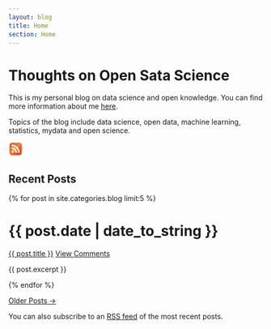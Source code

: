 ```yaml
---
layout: blog
title: Home
section: Home
---
```


Thoughts on Open Sata Science
==========================================

This is my personal blog on data science and open knowledge. You can find more information about me [here](../info).

Topics of the blog include data science, open data, machine learning, statistics, mydata and open science. 

<!--
More [information](info.html) about this blog and a complete archive of [past](past.html) posts, are available via links at the top of the page.
-->
<a href="/blog/atom.xml"><img src="/images/rss.png" alt="Atom Feed" style="height: 2em; margin-right:2.5em;" class="right"/></a>

Recent Posts
------------

{% for post in site.categories.blog limit:5 %}
<div class="section list">
  <h1>{{ post.date | date_to_string }}</h1>
  <p class="line">
  <a class="title" href="{{ post.url }}">{{ post.title }}</a>
  <a class="comments" href="{{ post.url }}#disqus_thread">View Comments</a>
  </p>
  <p class="excerpt">{{ post.excerpt }}</p>

</div>
{% endfor %}

<p>
<a href="past.html">Older Posts &rarr;</a>
</p>


You can also subscribe to an [RSS feed][] of the most recent posts.

[RSS feed]: /blog/atom.xml



<!-- Add DISQUS stuff from mark/iem/index.markdown -->
